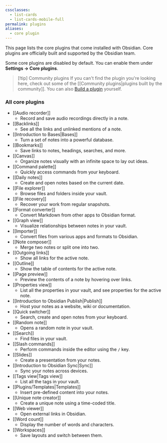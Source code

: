 ```yaml
---
cssclasses:
  - list-cards
  - list-cards-mobile-full
permalink: plugins
aliases:
  - core plugin
---
```

This page lists the core plugins that come installed with Obsidian. Core plugins are officially built and supported by the Obsidian team. 

Some core plugins are disabled by default. You can enable them under **Settings → Core plugins**.

> [!tip] Community plugins
> If you can't find the plugin you're looking here, check out some of the [[Community plugins|plugins built by the community]]. You can also [Build a plugin](https://docs.obsidian.md/Plugins/Getting+started/Build+a+plugin) yourself.

### All core plugins

- [[Audio recorder]]
	- Record and save audio recordings directly in a note.
- [[Backlinks]]
	- See all the links and unlinked mentions of a note.
- [[Introduction to Bases|Bases]]
	- Turn a set of notes into a powerful database.
- [[Bookmarks]]
	- Save links to notes, headings, searches, and more.
- [[Canvas]]
	- Organize notes visually with an infinite space to lay out ideas.
- [[Command palette]]
	- Quickly access commands from your keyboard.
- [[Daily notes]]
	- Create and open notes based on the current date.
- [[File explorer]]
	- Browse files and folders inside your vault.
- [[File recovery]]
	-  Recover your work from regular snapshots.
- [[Format converter]]
	- Convert Markdown from other apps to Obsidian format.
- [[Graph view]]
	- Visualize relationships between notes in your vault.
- [[Importer]]
	- Convert files from various apps and formats to Obsidian.
- [[Note composer]]
	- Merge two notes or split one into two.
- [[Outgoing links]]
	- Show all links for the active note.
- [[Outline]]
	- Show the table of contents for the active note.
- [[Page preview]]
	- Preview the contents of a note by hovering over links.
- [[Properties view]]
	- List all the properties in your vault, and see properties for the active note.
- [[Introduction to Obsidian Publish|Publish]]
	- Host your notes as a website, wiki or documentation.
- [[Quick switcher]]
	- Search, create and open notes from your keyboard.
- [[Random note]]
	- Opens a random note in your vault.
- [[Search]]
	- Find files in your vault.
- [[Slash commands]]
	- Perform commands inside the editor using the `/` key.
- [[Slides]]
	- Create a presentation from your notes.
- [[Introduction to Obsidian Sync|Sync]]
	- Sync your notes across devices.
- [[Tags view|Tags view]]
	- List all the tags in your vault.
- [[Plugins/Templates|Templates]]
	- Insert pre-defined content into your notes.
- [[Unique note creator]]
	- Create a unique note using a time-coded title.
- [[Web viewer]]
	- Open external links in Obsidian.
- [[Word count]]
	- Display the number of words and characters.
- [[Workspaces]]
	- Save layouts and switch between them.
